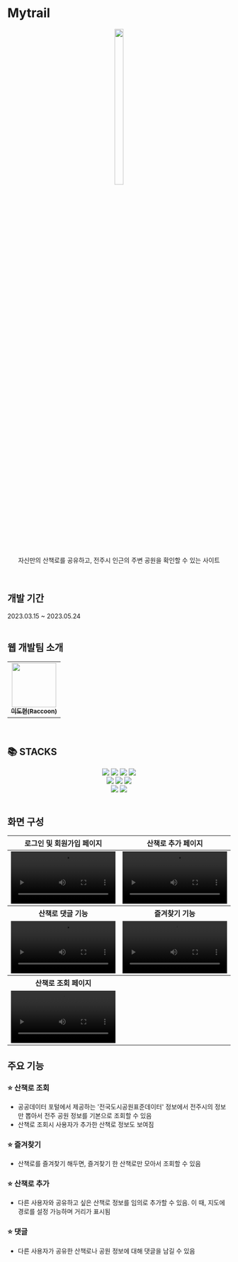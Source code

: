 # Mytrail
<p align="center">
  <img src="https://github.com/user-attachments/assets/351cac12-6a2a-41b4-9dd3-b77fb92d2762" width="20%" height="30%">
  <br/>
  <br/>
  자신만의 산책로를 공유하고, 전주시 인근의 주변 공원을 확인할 수 있는 사이트
</p>
<br/>

## 개발 기간
2023.03.15 ~ 2023.05.24
<br/><br/>

## 웹 개발팀 소개
<table>
  <tbody>
    <tr>
      <td align="center"><a href="깃허브 주소"><img src="https://avatars.githubusercontent.com/u/132376178?s=400&u=2fb03475b074231cf400fd228d572339b95003da&v=4" width="100px;" alt=""/><br /><sub><b> 이도현(Raccoon) </b></sub></a><br /></td>
    </tr>
  </tbody>
</table>
<br/>


## 📚 STACKS

<div align=center> 
  <img src="https://img.shields.io/badge/html5-E34F26?style=for-the-badge&logo=html5&logoColor=white"> 
  <img src="https://img.shields.io/badge/css-1572B6?style=for-the-badge&logo=css3&logoColor=white"> 
  <img src="https://img.shields.io/badge/javascript-F7DF1E?style=for-the-badge&logo=javascript&logoColor=black"> 
  <img src="https://img.shields.io/badge/react-61DAFB?style=for-the-badge&logo=react&logoColor=black"> 
  <br>
  <img src="https://img.shields.io/badge/mysql-4479A1?style=for-the-badge&logo=mysql&logoColor=white"> 
  <img src="https://img.shields.io/badge/node.js-339933?style=for-the-badge&logo=Node.js&logoColor=white">
  <img src="https://img.shields.io/badge/amazonaws-232F3E?style=for-the-badge&logo=amazonaws&logoColor=white"> 
  <br>
  <img src="https://img.shields.io/badge/github-181717?style=for-the-badge&logo=github&logoColor=white">
  <img src="https://img.shields.io/badge/git-F05032?style=for-the-badge&logo=git&logoColor=white">
  <br>
</div>
<br/>


## 화면 구성

<table>
  <thead>
    <tr>
      <th align="center">로그인 및 회원가입 페이지</th>
      <th align="center">산책로 추가 페이지</th>
    </tr>
  </thead>
  <tbody>
    <tr>
      <td align="center"><video width="329" src="https://github.com/user-attachments/assets/4f3c819c-acf9-4a20-a52f-1a0c918d5bbb" style="max-width: 100%;"></a></td>
      <td align="center"><video width="329" src="https://github.com/user-attachments/assets/dee860a2-1097-4c39-855b-f268085c990c" style="max-width: 100%;"></a></td>
    </tr>
    <tr>
      <th align="center">산책로 댓글 기능</td>
      <th align="center">즐겨찾기 기능</td>
    </tr>
    <tr>
      <td align="center"><video width="329" src="https://github.com/user-attachments/assets/e77cfec0-9d6b-4d2a-9474-6dd1a1c66c45" style="max-width: 100%;"></a></td>
      <td align="center"><video width="329" src="https://github.com/user-attachments/assets/e2900e07-eb18-4729-be34-96cb464e8ebb" style="max-width: 100%;"></a></td>
    </tr>
  </tbody>
  <tbody>
    <tr>
      <th align="center">산책로 조회 페이지</td>
    </tr>
    <tr>
      <td align="center"><video width="329" src="https://github.com/user-attachments/assets/3ef46b0d-373b-4cb9-abc8-3f4b5d6f4f8f" style="max-width: 100%;"></a></td>
    </tr>
  </tbody>
</table>

## 주요 기능

### ⭐️ 산책로 조회
- 공공데이터 포털에서 제공하는 '전국도시공원표준데이터' 정보에서 전주시의 정보만 뽑아서 전주 공원 정보를 기본으로 조회할 수 있음
- 산책로 조회시 사용자가 추가한 산책로 정보도 보여짐
### ⭐️ 즐겨찾기
- 산책로를 즐겨찾기 해두면, 즐겨찾기 한 산책로만 모아서 조회할 수 있음
### ⭐️ 산책로 추가
- 다른 사용자와 공유하고 싶은 산책로 정보를 임의로 추가할 수 있음. 이 때, 지도에 경로를 설정 가능하며 거리가 표시됨
### ⭐️ 댓글
- 다른 사용자가 공유한 산책로나 공원 정보에 대해 댓글을 남길 수 있음
